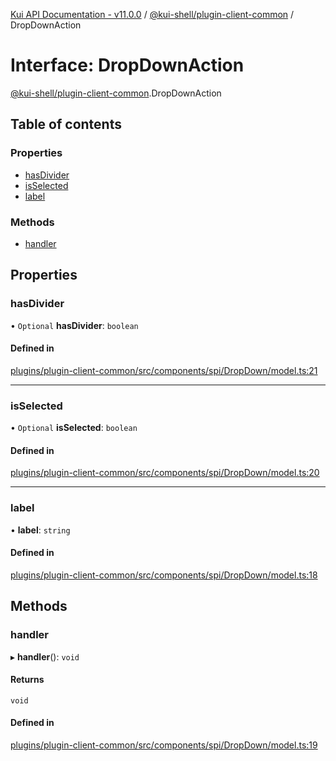 [Kui API Documentation - v11.0.0](../README.md) / [@kui-shell/plugin-client-common](../modules/kui_shell_plugin_client_common.md) / DropDownAction

# Interface: DropDownAction

[@kui-shell/plugin-client-common](../modules/kui_shell_plugin_client_common.md).DropDownAction

## Table of contents

### Properties

- [hasDivider](kui_shell_plugin_client_common.DropDownAction.md#hasdivider)
- [isSelected](kui_shell_plugin_client_common.DropDownAction.md#isselected)
- [label](kui_shell_plugin_client_common.DropDownAction.md#label)

### Methods

- [handler](kui_shell_plugin_client_common.DropDownAction.md#handler)

## Properties

### hasDivider

• `Optional` **hasDivider**: `boolean`

#### Defined in

[plugins/plugin-client-common/src/components/spi/DropDown/model.ts:21](https://github.com/kubernetes-sigs/kui/blob/kui/plugins/plugin-client-common/src/components/spi/DropDown/model.ts#L21)

---

### isSelected

• `Optional` **isSelected**: `boolean`

#### Defined in

[plugins/plugin-client-common/src/components/spi/DropDown/model.ts:20](https://github.com/kubernetes-sigs/kui/blob/kui/plugins/plugin-client-common/src/components/spi/DropDown/model.ts#L20)

---

### label

• **label**: `string`

#### Defined in

[plugins/plugin-client-common/src/components/spi/DropDown/model.ts:18](https://github.com/kubernetes-sigs/kui/blob/kui/plugins/plugin-client-common/src/components/spi/DropDown/model.ts#L18)

## Methods

### handler

▸ **handler**(): `void`

#### Returns

`void`

#### Defined in

[plugins/plugin-client-common/src/components/spi/DropDown/model.ts:19](https://github.com/kubernetes-sigs/kui/blob/kui/plugins/plugin-client-common/src/components/spi/DropDown/model.ts#L19)
